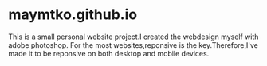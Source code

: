 # maymtko.github.io
This is a small personal website project.I created the webdesign myself with adobe photoshop.
For the most websites,reponsive is the key.Therefore,I've made it to be reponsive on both desktop and mobile devices.
